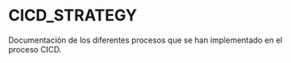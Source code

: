 # CICD_STRATEGY
Documentación de los diferentes procesos que se han implementado en el proceso CICD.
